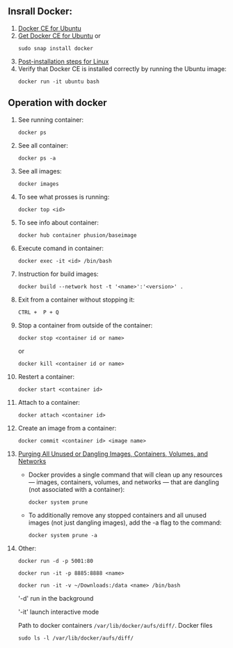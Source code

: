 ## Insrall Docker:
1. [Docker CE for Ubuntu](https://docs.docker.com/install/#supported-platforms)
1. [Get Docker CE for Ubuntu](https://docs.docker.com/engine/installation/linux/docker-ce/ubuntu/) or
    ```
    sudo snap install docker
    ```
1. [Post-installation steps for Linux](https://docs.docker.com/engine/installation/linux/linux-postinstall/)
1. Verify that Docker CE is installed correctly by running the Ubuntu image:
    ```
    docker run -it ubuntu bash
    ```

## Operation with docker
1. See running container:
    ```
    docker ps
    ```
1. See all container:
    ```
    docker ps -a
    ```
1. See all images:
    ```
    docker images
    ```
1. To see what prosses is running:
    ```
    docker top <id>
    ```
1. To see info about container:
    ```
    docker hub container phusion/baseimage
    ```
1. Execute comand in container:
    ```
    docker exec -it <id> /bin/bash
    ```
1. Instruction for build images:
    ```
    docker build --network host -t '<name>':'<version>' .
    ```
1. Exit from a container without stopping it:
    ```
    CTRL +  P + Q
    ```
1. Stop a container from outside of the container:
    ```
    docker stop <container id or name>
    ```
    or
    ```
    docker kill <container id or name>
    ```
1. Restert a container:
    ```
    docker start <container id>
    ```
1. Attach to a container:
    ```
    docker attach <container id>
    ```
1. Create an image from a container:
    ```
    docker commit <container id> <image name>
    ```

1. [Purging All Unused or Dangling Images, Containers, Volumes, and Networks](https://www.digitalocean.com/community/tutorials/how-to-remove-docker-images-containers-and-volumes)
    * Docker provides a single command that will clean up any resources — images, containers, volumes, and networks — that are dangling (not associated with a container):
        ```
        docker system prune
        ```
    * To additionally remove any stopped containers and all unused images (not just dangling images), add the -a flag to the command:
        ```
        docker system prune -a
        ```


1. Other:
    ```
    docker run -d -p 5001:80
    ```
    ```
    docker run -it -p 8885:8888 <name>
    ```
    ```
    docker run -it -v ~/Downloads:/data <name> /bin/bash
    ```
    '-d' run in the background

    '-it' launch interactive mode

    Path to docker containers `/var/lib/docker/aufs/diff/`. Docker files
    ```
    sudo ls -l /var/lib/docker/aufs/diff/
    ```